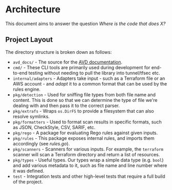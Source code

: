 # Architecture

This document aims to answer the question *Where is the code that does X?*

## Project Layout

The directory structure is broken down as follows:

- `avd_docs/` - The source for the [AVD documentation](https://aquasecurity.github.io/avd/).
- `cmd/` - These CLI tools are primarily used during development for end-to-end testing without needing to pull the library into tunnel/tfsec etc.
- `internal/adapters` - Adapters take input - such as a Terraform file or an AWS account - and _adapt_ it to a common format that can be used by the rules engine.
- `pkg/detection` - Used for sniffing file types from both file name and content. This is done so that we can determine the type of file we're dealing with and then pass it to the correct parser.
- `pkg/extrafs` - Wraps `os.DirFS` to provide a filesystem that can also resolve symlinks.
- `pkg/formatters` - Used to format scan results in specific formats, such as JSON, CheckStyle, CSV, SARIF, etc.
- `pkg/rego` - A package for evaluating Rego rules against given inputs.
- `pkg/rules` - This package exposes internal rules, and imports them accordingly (see _rules.go_).
- `pkg/scanners` - Scanners for various inputs. For example, the `terraform` scanner will scan a Terraform directory and return a list of resources.
- `pkg/types` - Useful types. Our types wrap a simple data type (e.g. `bool`) and add various metadata to it, such as file name and line number where it was defined.
- `test` - Integration tests and other high-level tests that require a full build of the project.
